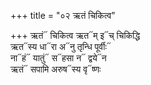 +++
title = "०२ ऋतं चिकित्व"

+++
ऋतं᳓ चिकित्व ऋत᳓म् इ᳓च् चिकिद्धि  
ऋत᳓स्य धा᳓रा अ᳓नु तृन्धि पूर्वीः᳓  
ना᳓हं᳓ यातुं᳓ स᳓हसा न᳓ द्वये᳓न  
ऋतं᳓ सपामि अरुष᳓स्य वृ᳓ष्णः